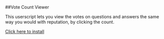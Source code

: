 ##Vote Count Viewer

This userscript lets you view the votes on questions and answers the same way you would with reputation, by clicking the count.

[Click here to install](https://github.com/The-Quill/VoteCountViewer/raw/master/vote-count-viewer.user.js)